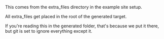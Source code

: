 This comes from the extra_files directory in the example site setup.  

All extra_files get placed in the root of the generated target.

If you're reading this in the generated folder, that's because we put it there, but git is set to ignore everything except it.
